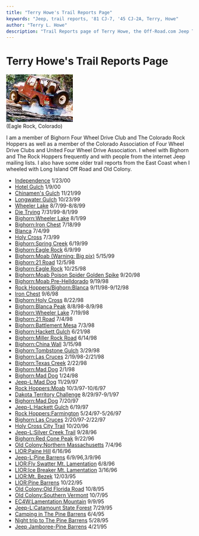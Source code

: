 ```yaml
---
title: "Terry Howe's Trail Reports Page"
keywords: "Jeep, trail reports, '81 CJ-7, '45 CJ-2A, Terry, Howe"
author: "Terry L. Howe"
description: "Trail Reports page of Terry Howe, the Off-Road.com Jeep Tech Editor."
---
```

# Terry Howe's Trail Reports Page

![Eagle Rock](../../img/terry/trail/er180x128.jpg)   
(Eagle Rock, Colorado)   

I am a member of Bighorn Four Wheel Drive Club and The Colorado Rock Hoppers as well as a member of the Colorado Association of Four Wheel Drive Clubs and United Four Wheel Drive Association. I wheel with Bighorn and The Rock Hoppers frequently and with people from the internet Jeep mailing lists. I also have some older trail reports from the East Coast when I wheeled with Long Island Off Road and Old Colony. 

  * [Independence](https://www.outdoorwire.com/4x4/trail/report/co/penrose0001/) 1/23/00 
  * [Hotel Gulch](./hotel0001/) 1/9/00 
  * [Chinamen's Gulch](./cg9911/) 11/21/99 
  * [Longwater Gulch](./longwater9910/) 10/23/99 
  * [Wheeler Lake](./wl9907.md) 8/7/99-8/8/99 
  * [Die Trying](https://www.outdoorwire.com/4x4/trail/report/co/dt9907/) 7/31/99-8/1/99 
  * [Bighorn:Wheeler Lake](./wl9908.md) 8/1/99 
  * [Bighorn:Iron Chest](./ic9907.md) 7/18/99 
  * [Blanca](./bl9907.md) 7/4/99 
  * [Holy Cross](https://www.info2000.net/~cjnut/holycross.md) 7/3/99 
  * [Bighorn:Spring Creek](./sc9906.md) 6/19/99 
  * [Bighorn:Eagle Rock](./work9906.md) 6/9/99 
  * [Bighorn:Moab (Warning: Big pix)](./mo9905.md) 5/15/99 
  * [Bighorn:21 Road](./tr981205.md) 12/5/98 
  * [Bighorn:Eagle Rock](./er981025.md) 10/25/98 
  * [Bighorn:Moab Poison Spider Golden Spike](./mo980920.md) 9/20/98 
  * [Bighorn:Moab Pre-Helldorado](./mo980919.md) 9/19/98 
  * [Rock Hoppers/Bighorn:Blanca](./ba9809.md) 9/11/98-9/12/98 
  * [Iron Chest](https://www.info2000.net/~cjnut/IC.md) 9/6/98 
  * [Bighorn:Holy Cross](./hc9808.md) 8/22/98 
  * [Bighorn:Blanca Peak](./b9808.md) 8/8/98-8/9/98 
  * [Bighorn:Wheeler Lake](./wheeler9807.md) 7/19/98 
  * [Bighorn:21 Road](./21r9807.md) 7/4/98 
  * [Bighorn:Battlement Mesa](./bm9807.md) 7/3/98 
  * [Bighorn:Hackett Gulch](./hg9806.md) 6/21/98 
  * [Bighorn:Miller Rock Road](./mrr9806.md) 6/14/98 
  * [Bighorn:China Wall](./cw9803.md) 3/15/98 
  * [Bighorn:Tombstone Gulch](./tg9803.md) 3/29/98 
  * [Bighorn:Las Cruces](./lc98_main.md) 2/19/98-2/21/98 
  * [Bighorn:Texas Creek](./tc9802.md) 2/22/98 
  * [Bighorn:Mad Dog](./md9801.md) 2/1/98 
  * [Bighorn:Mad Dog](./md9802.md) 1/24/98 
  * [Jeep-L:Mad Dog](https://www.info2000.net/~cjnut/md97.md) 11/29/97 
  * [Rock Hoppers:Moab](./mo97.md) 10/3/97-10/6/97 
  * [Dakota Territory Challenge](./dtc97.md) 8/29/97-9/1/97 
  * [Bighorn:Mad Dog](./md97.md) 7/20/97 
  * [Jeep-L:Hackett Gulch](./hack97.md) 6/19/97 
  * [Rock Hoppers:Farmington](./cc97.md) 5/24/97-5/26/97 
  * [Bighorn:Las Cruces](./lc97.md) 2/20/97-2/22/97 
  * [Holy Cross City Trail](./hc.md) 10/20/96 
  * [Jeep-L:Silver Creek Trail](./sil.md) 9/28/96 
  * [Bighorn:Red Cone Peak](./bhrc.md) 9/22/96 
  * [Old Colony:Northern Massachusetts](./oldflor.md) 7/4/96 
  * [LIOR:Paine Hill](./liorct.md) 6/16/96 
  * [Jeep-L:Pine Barrens](./pine4.md) 6/9/96,3/9/96 
  * [LIOR:Fly Swatter Mt. Lamentation](./liorlament.md) 6/8/96 
  * [LIOR:Ice Breaker Mt. Lamentation](./liorice.md) 3/16/96 
  * [LIOR:Mt. Bezek](./liorbezek.md) 12/03/95 
  * [LIOR:Pine Barrens](./liorpine.md) 10/22/95 
  * [Old Colony:Old Florida Road](./florida.md) 10/8/95 
  * [Old Colony:Southern Vermont](./svt.md) 10/7/95 
  * [EC4W:Lamentation Mountain](./lament.md) 9/9/95 
  * [Jeep-L:Catamount State Forest](./cata.md) 7/29/95 
  * [Camping in The Pine Barrens](./pine3.md) 6/4/95 
  * [Night trip to The Pine Barrens](./pine2.md) 5/28/95 
  * [Jeep Jamboree-Pine Barrens](./pine.md) 4/21/95